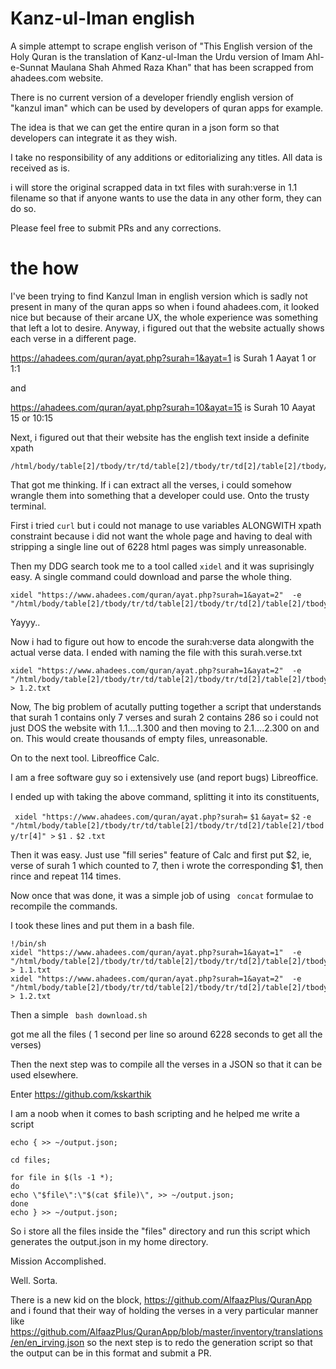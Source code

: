 # Kanz-ul-Iman  english


A simple attempt to scrape english verison of "This English version of the Holy Quran is the translation of Kanz-ul-Iman the Urdu version of Imam Ahl-e-Sunnat Maulana Shah Ahmed Raza Khan" 
that has been scrapped from ahadees.com website.

There is no current version of a developer friendly english version of "kanzul iman" which can be used by developers of quran apps for example.

The idea is that we can get the entire quran in a json form so that developers can  integrate it as they wish.


I take no responsibility of any additions or editorializing any titles. All data is received as is.

i will store the original scrapped data in txt files with surah:verse in 1.1 filename so that if anyone wants to use the data in any other form, they can do so. 

Please feel free to submit PRs and any corrections.


# the how

I've been trying to find Kanzul Iman in english version which is sadly not present in many of the quran apps so when i found ahadees.com, it looked nice but because of their arcane UX, the whole experience was something that left a lot to desire. 
Anyway, i figured out that the website actually shows each verse in a different page.

https://ahadees.com/quran/ayat.php?surah=1&ayat=1 is Surah 1 Aayat 1 or 1:1

and 

https://ahadees.com/quran/ayat.php?surah=10&ayat=15 is Surah 10 Aayat 15 or 10:15

Next, i figured out that their website has the english text inside a definite xpath

```
/html/body/table[2]/tbody/tr/td/table[2]/tbody/tr/td[2]/table[2]/tbody/tr[4]
```

That got me thinking. If i can extract all the verses, i could somehow wrangle them into something that a developer could use. Onto the trusty terminal.

First i tried ```curl``` but i could not manage to use variables ALONGWITH xpath constraint because i did not want the whole page and having to deal with stripping a single line out of 6228 html pages was simply unreasonable.

Then my DDG search took me to a tool called ```xidel``` and it was suprisingly easy. A single command could download and parse the whole thing.

```
xidel "https://www.ahadees.com/quran/ayat.php?surah=1&ayat=2"  -e  "/html/body/table[2]/tbody/tr/td/table[2]/tbody/tr/td[2]/table[2]/tbody/tr[4]" 
```

Yayyy..

Now i had to figure out how to encode the surah:verse data alongwith the actual verse data. I ended with naming the file with this surah.verse.txt

```
xidel "https://www.ahadees.com/quran/ayat.php?surah=1&ayat=2"  -e  "/html/body/table[2]/tbody/tr/td/table[2]/tbody/tr/td[2]/table[2]/tbody/tr[4]" > 1.2.txt
```

Now, The big problem of acutally putting together a script that understands that surah 1 contains only 7 verses and surah 2 contains 286 so i could not just DOS the website with 1.1....1.300 and then moving to 2.1....2.300 on and on. This would create thousands of empty files, unreasonable.

On to the next tool. Libreoffice Calc.

I am a free software guy so i extensively use (and report bugs) Libreoffice.

I ended up with taking the above command, splitting it into its constituents,

```  xidel "https://www.ahadees.com/quran/ayat.php?surah= ```  ```$1``` ```&ayat=``` ```$2``` ```-e  "/html/body/table[2]/tbody/tr/td/table[2]/tbody/tr/td[2]/table[2]/tbody/tr[4]" >``` ```$1``` ```.``` ```$2``` ```.txt```

Then it was easy. Just use "fill series" feature of Calc and first put $2, ie, verse of surah 1 which counted to 7, then i wrote the corresponding $1, then rince and repeat 114 times.

Now once that was done, it was a simple job of using ``` concat``` formulae to recompile the commands.

I took these lines and put them in a bash file.


```
!/bin/sh
xidel "https://www.ahadees.com/quran/ayat.php?surah=1&ayat=1"  -e  "/html/body/table[2]/tbody/tr/td/table[2]/tbody/tr/td[2]/table[2]/tbody/tr[4]" > 1.1.txt
xidel "https://www.ahadees.com/quran/ayat.php?surah=1&ayat=2"  -e  "/html/body/table[2]/tbody/tr/td/table[2]/tbody/tr/td[2]/table[2]/tbody/tr[4]" > 1.2.txt
```

Then a simple 
``` bash download.sh```

got me all the files ( 1 second per line so around 6228 seconds to get all the verses)

Then the next step was to compile all the verses in a JSON so that it can be used elsewhere.

Enter https://github.com/kskarthik 

I am a noob when it comes to bash scripting and he helped me write a script

```
echo { >> ~/output.json;

cd files;

for file in $(ls -1 *);
do
echo \"$file\":\"$(cat $file)\", >> ~/output.json;
done
echo } >> ~/output.json;
```
So i store all the files inside the "files" directory and run this script which generates the output.json in my home directory. 

Mission Accomplished.

Well. Sorta.

There is a new kid on the block, https://github.com/AlfaazPlus/QuranApp and i found that their way of holding the verses in a very particular manner like https://github.com/AlfaazPlus/QuranApp/blob/master/inventory/translations/en/en_irving.json so the next step is to redo the generation script so that the output can be in this format and submit a PR.



